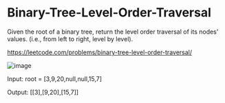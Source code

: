 # Binary-Tree-Level-Order-Traversal
Given the root of a binary tree, return the level order traversal of its nodes' values. (i.e., from left to right, level by level).

https://leetcode.com/problems/binary-tree-level-order-traversal/

![image](https://user-images.githubusercontent.com/109743699/184503955-418c15c0-fb04-4ab5-824b-277d18af2370.png)

Input: root = [3,9,20,null,null,15,7]

Output: [[3],[9,20],[15,7]]
